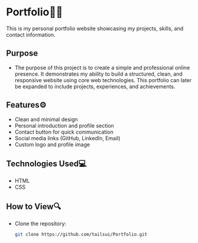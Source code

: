 # Portfolio👨‍💻

This is my personal portfolio website showcasing my projects, skills, and contact information.

## Purpose
- The purpose of this project is to create a simple and professional online presence. It demonstrates my ability to build a structured, clean, and responsive website using core web technologies. This portfolio can later be expanded to include projects, experiences, and achievements.

## Features⚙️
- Clean and minimal design
- Personal introduction and profile section
- Contact button for quick communication
- Social media links (GitHub, LinkedIn, Email)
- Custom logo and profile image

## Technologies Used💻
- HTML
- CSS

## How to View🔍
- Clone the repository:
  ```bash
  git clone https://github.com/tailsui/Portfolio.git
